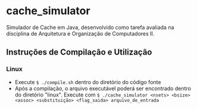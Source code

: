# cache_simulator
 Simulador de Cache em Java, desenvolvido como tarefa avaliada na disciplina de Arquitetura e Organização de Computadores II.

## Instruções de Compilação e Utilização

### Linux
- Execute `$ ./compile.sh` dentro do diretório do código fonte
- Após a compilação, o arquivo executável poderá ser encontrado dentro do diretório "linux". Execute com `$ ./cache_simulator <nsets> <bsize> <assoc> <substituição> <flag_saida> arquivo_de_entrada`
